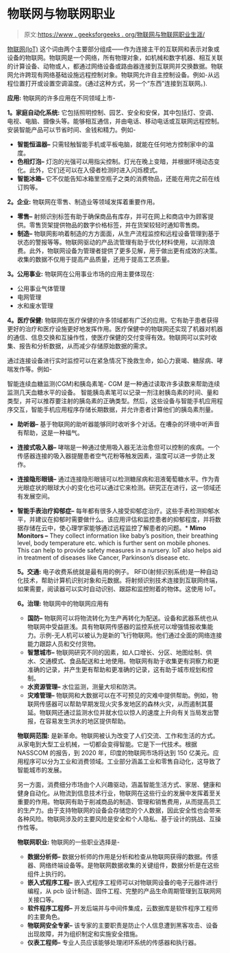 # 物联网与物联网职业

> 原文:[https://www . geeksforgeeks . org/物联网与物联网职业生涯/](https://www.geeksforgeeks.org/internet-of-things-and-careers-in-iot/)

[物联网(IoT)](https://www.geeksforgeeks.org/introduction-to-internet-of-things-iot-set-1/) 这个词由两个主要部分组成——作为连接主干的互联网和表示对象或设备的物联网。物联网是一个网络，所有物理对象，如机械和数字机器、相互关联的计算设备、动物或人，都通过网络设备或路由器连接到互联网并交换数据。物联网允许跨现有网络基础设施远程控制对象。物联网允许自主控制设备。例如-从远程位置打开或设置空调温度。(通过这种方式，另一个“东西”连接到互联网。).

**应用:**
物联网的许多应用在不同领域上市-

**1。家庭自动化系统:**
它包括照明控制、园艺、安全和安保，其中包括灯、空调、电视、电脑、摄像头等。能够相互通信，并由电话、移动电话或互联网远程控制。安装智能产品可以节省时间、金钱和精力。例如-

*   **智能恒温器–**
    只需轻触智能手机或平板电脑，就能在任何地方控制家中的温度。
*   **色相灯泡–**
    灯泡的光强可以用指尖控制。灯光在晚上变暗，并根据环境动态变化。此外，它们还可以在入侵者检测时进入闪烁模式。
*   **智能冰箱–**
    它不仅能告知冰箱里空瓶子之类的消费物品，还能在用完之前在线订购等。

**2。企业:**
物联网在零售、制造业等领域发挥着重要作用。

*   **零售–**
    射频识别标签有助于确保商品有库存，并可在网上和商店中为顾客提供。零售货架提供物品的数字价格标签，并在货架较轻时通知零售商。
*   **制造–**
    物联网影响着制造的方方面面，从生产流程监控和远程设备管理到基于状态的警报等等。物联网驱动的产品流管理有助于优化材料使用，以消除浪费。此外，物联网设备为管理者提供了更多见解，用于做出更有成效的决策。收集的数据不仅用于提高产品质量，还用于提高工艺质量。

**3。公用事业:**
物联网在公用事业市场的应用主要体现在:

*   公用事业气体管理
*   电网管理
*   水和废水管理

**4。医疗保健:**
物联网在医疗保健的许多领域都有广泛的应用。它有助于患者获得更好的治疗和医疗设施更好地发挥作用。医疗保健中的物联网还实现了机器对机器的通信、信息交换和互操作性，使医疗保健的交付变得有效。物联网可以实时收集、报告和分析数据，从而减少存储原始数据的需求。

通过连接设备进行实时监控可以在紧急情况下挽救生命，如心力衰竭、糖尿病、哮喘发作等。例如-

智能连续血糖监测(CGM)和胰岛素笔-
CGM 是一种通过读取许多读数来帮助连续监测几天血糖水平的设备。
智能胰岛素笔可以记录一剂注射胰岛素的时间、量和类型，并可以推荐要注射的胰岛素的正确类型。然后，这些设备与智能手机应用程序交互，智能手机应用程序存储长期数据，并允许患者计算他们的胰岛素剂量。

*   **助听器–**
    基于物联网的助听器能够同时收听多个对话。在嘈杂的环境中听声音有帮助，这是一种福气。
*   **连接式吸入器–**
    哮喘是一种通过使用吸入器无法治愈但可以控制的疾病。一个传感器连接的吸入器提醒患者空气花粉等触发因素，温度可以进一步防止发作。
*   **连接隐形眼镜–**
    通过连接隐形眼镜可以检测糖尿病和泪液葡萄糖水平。作为青光眼症状的眼球大小的变化也可以通过它来检测。研究正在进行，这一领域还有发展空间。

*   **智能手表治疗抑郁症–**
    每年都有很多人接受抑郁症治疗。这些手表检测抑郁水平，并建议在抑郁时需要做什么。该应用评估和监控患者的抑郁程度，并将数据存储在云中，使心理学家能够通过远程监控了解患者的问题。*   **Mimo Monitors –**
    They collect information like baby’s position, their breathing level, body temperature etc. which is further sent on mobile phones. This can help to provide safety measures in a nursery.
    IoT also helps aid in treatment of diseases like Cancer, Parkinson’s disease etc.

    **5。交通:**
    电子收费系统就是最有用的例子。
    RFID(射频识别系统)是一种自动化技术，帮助计算机识别对象和元数据。将射频识别技术连接到互联网终端，如果需要，阅读器可以实时自动识别、跟踪和监控附着的物体。这使用 IoT。

    **6。治理:**
    物联网中的物联网应用有

    *   **国防–**
        物联网可以将物流转化为生产再转化为配送。设备和武器系统也从物联网中受益匪浅。具有物联网传感器的监控系统可以增强情报收集能力。示例-无人机可以被认为是新的飞行物联网。他们通过全面的网络连接能力跟踪人员和交付货物。
    *   **智慧城市–**
        物联网研究不同的因素，如人口增长、分区、地图绘制、供水、交通模式、食品配送和土地使用。物联网有助于收集更有洞察力和更准确的记录，并产生更有帮助和更准确的记录，这有助于城市规划和控制。
    *   **水资源管理–**
        水位监测，测量大坝和防洪。
    *   **灾难管理–**
        物联网和大数据可以在不可预见的灾难中提供帮助。例如，物联网传感器可以帮助早期发现火灾多发地区的森林火灾，从而遏制其蔓延。物联网还通过监测水位并就水位以惊人的速度上升向有关当局发出警报，在容易发生洪水的地区提供帮助。

    **物联网范围:**
    是新革命。物联网被认为改变了人们交流、工作和生活的方式。从家电到大型工业机械，一切都会变得智能。它是下一代技术。根据 NASSCOM 的报告，到 2020 年，印度的物联网市场将达到 150 亿美元。应用程序可以分为工业和消费领域。工业部分涵盖工业和零售自动化，这导致了智能城市的发展。

    另一方面，消费细分市场由个人兴趣驱动，涵盖智能生活方式、家居、健康和健身自动化。从物流到信息技术行业，物联网在这些行业的发展中发挥着至关重要的作用。物联网有助于削减商品的制造、管理和销售费用，从而提高员工的生产力。由于支持物联网的设备会存储您的个人数据，因此安全性也会带来各种风险。物联网涉及的主要风险是安全和个人隐私、基于设计的挑战、互操作性等。

    **物联网职业:**
    物联网的一些职业选择是-

    *   **数据分析师–**
        数据分析师的作用是分析和检查从物联网获得的数据。传感器、网络终端设备等。是物联网数据收集的关键组件，数据分析是在这些组件上执行的。
    *   **嵌入式程序工程–**
        嵌入式程序工程师可以对物联网设备的电子元器件进行编程，从 pcb 设计制造、固件工程、完整的产品生命周期管理到互联网网关接口等。
    *   **软件程序工程师–**
        开发后端并与中间件集成，云数据库是软件程序工程师的主要角色。
    *   **物联网安全专家–**
        该专家的主要职责是防止个人信息遭到黑客攻击、设备出现故障，并为组织制定和实施安全措施。
    *   **仪表工程师–**
        专业人员应该能够处理闭环系统的传感器和执行器。